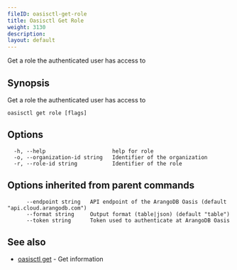 ```yaml
---
fileID: oasisctl-get-role
title: Oasisctl Get Role
weight: 3130
description: 
layout: default
---
```

Get a role the authenticated user has access to

## Synopsis

Get a role the authenticated user has access to

```
oasisctl get role [flags]
```

## Options

```
  -h, --help                     help for role
  -o, --organization-id string   Identifier of the organization
  -r, --role-id string           Identifier of the role
```

## Options inherited from parent commands

```
      --endpoint string   API endpoint of the ArangoDB Oasis (default "api.cloud.arangodb.com")
      --format string     Output format (table|json) (default "table")
      --token string      Token used to authenticate at ArangoDB Oasis
```

## See also

* [oasisctl get]()	 - Get information

